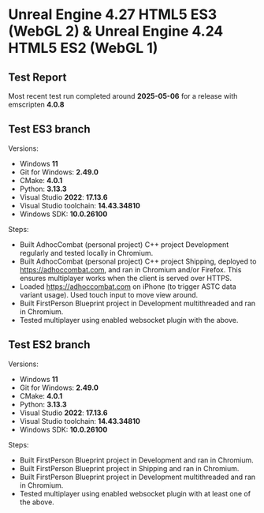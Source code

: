 # Unreal Engine 4.27 HTML5 ES3 (WebGL 2) & Unreal Engine 4.24 HTML5 ES2 (WebGL 1)

## Test Report

Most recent test run completed around **2025-05-06** for a release with emscripten **4.0.8**

## Test ES3 branch

Versions:
- Windows **11**
- Git for Windows: **2.49.0**
- CMake: **4.0.1**
- Python: **3.13.3**
- Visual Studio **2022**: **17.13.6**
- Visual Studio toolchain: **14.43.34810**
- Windows SDK: **10.0.26100**

Steps:
- Built AdhocCombat (personal project) C++ project Development regularly and tested locally in Chromium.
- Built AdhocCombat (personal project) C++ project Shipping, deployed to https://adhoccombat.com, and ran in Chromium and/or Firefox. This ensures multiplayer works when the client is served over HTTPS.
- Loaded https://adhoccombat.com on iPhone (to trigger ASTC data variant usage). Used touch input to move view around. 
- Built FirstPerson Blueprint project in Development multithreaded and ran in Chromium.
- Tested multiplayer using enabled websocket plugin with the above.

## Test ES2 branch
Versions:
- Windows **11**
- Git for Windows: **2.49.0**
- CMake: **4.0.1**
- Python: **3.13.3**
- Visual Studio **2022**: **17.13.6**
- Visual Studio toolchain: **14.43.34810**
- Windows SDK: **10.0.26100**

Steps:
- Built FirstPerson Blueprint project in Development and ran in Chromium.
- Built FirstPerson Blueprint project in Shipping and ran in Chromium.
- Built FirstPerson Blueprint project in Development multithreaded and ran in Chromium.
- Tested multiplayer using enabled websocket plugin with at least one of the above.
